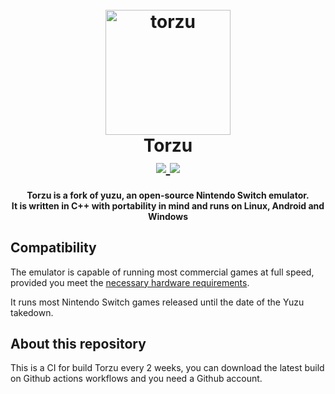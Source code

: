 <h1 align="center">
  <br>
  <a href="http://vub63vv26q6v27xzv2dtcd25xumubshogm67yrpaz2rculqxs7jlfqad.onion/torzu-emu/torzu"><img src="https://codeberg.org/litucks/torzu/raw/branch/master/dist/yuzu.bmp" alt="torzu" width="200"></a>
  <br>
  <b>Torzu</b>
  <br>
  <a href="https://github.com/ramide1/torzu-build/actions/workflows/android.yml" target="_blank"><img src="https://github.com/ramide1/torzu-build/actions/workflows/android.yml/badge.svg">
  </a>
  <a href="https://github.com/ramide1/torzu-build/actions/workflows/linux.yml" target="_blank"><img src="https://github.com/ramide1/torzu-build/actions/workflows/linux.yml/badge.svg">
  </a>
</h1>

<h4 align="center"><b>Torzu</b> is a fork of yuzu, an open-source Nintendo Switch emulator.
<br>
It is written in C++ with portability in mind and runs on Linux, Android and Windows
</h4>

## Compatibility

The emulator is capable of running most commercial games at full speed, provided you meet the [necessary hardware requirements](http://web.archive.org/web/20240130133811/https://yuzu-emu.org/help/quickstart/#hardware-requirements).

It runs most Nintendo Switch games released until the date of the Yuzu takedown.

## About this repository

This is a CI for build Torzu every 2 weeks, you can download the latest build on Github actions workflows and you need a Github account.
